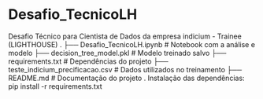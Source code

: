 # Desafio_TecnicoLH
Desafio Técnico para Cientista de Dados da empresa indicium - Trainee (LIGHTHOUSE)
.
├── Desafio_TecnicoLH.ipynb    # Notebook com a análise e modelo
├── decision_tree_model.pkl    # Modelo treinado salvo
├── requirements.txt           # Dependências do projeto
├── teste_indicium_precificacao.csv  # Dados utilizados no treinamento
├── README.md                  # Documentação do projeto
. 
Instalação das dependências:
pip install -r requirements.txt
